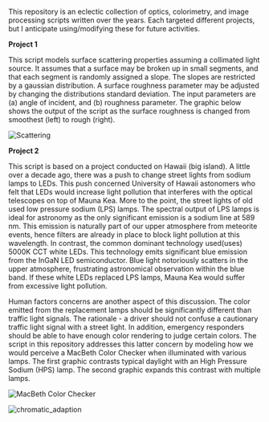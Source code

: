 This repository is an eclectic collection of optics, colorimetry, and image processing scripts written over the years.  Each targeted different projects, but I anticipate using/modifying these for future activities.

**Project 1**

This script models surface scattering properties assuming a collimated light source.  It assumes that a surface may be broken up in small segments, and that each segment is randomly assigned a slope.  The slopes are restricted by a gaussian distribution.  A surface roughness parameter may be adjusted by changing the distributions standard deviation.  The input parameters are (a) angle of incident, and (b) roughness parameter.  The graphic below shows the output of the script as the surface roughness is changed from smoothest (left) to rough (right).

![Scattering](https://github.com/timrobinson/Optics-Sandbox/assets/15863043/f9ba2309-8f5c-473b-b0d9-52961320f137)

**Project 2**

This script is based on a project conducted on Hawaii (big island).  A little over a decade ago, there was a push to change street lights from sodium lamps to LEDs.  This push concerned University of Hawaii astonomers who felt that LEDs would increase light pollution that interferes with the optical telescopes on top of Mauna Kea.  More to the point, the street lights of old used low pressure sodium (LPS) lamps.  The spectral output of LPS lamps is ideal for astronomy as the only significant emission is a sodium line at 589 nm.  This emission is naturally part of our upper atmosphere from meteorite events, hence filters are already in place to block light pollution at this wavelength.  In contrast, the common dominant technology used(uses) 5000K CCT white LEDs.  This technology emits significant blue emission from the InGaN LED semiconductor.  Blue light notoriously scatters in the upper atmosphere, frustrating astronomical observation within the blue band.  If these white LEDs replaced LPS lamps, Mauna Kea would suffer from excessive light pollution.

Human factors concerns are another aspect of this discussion.  The color emitted from the replacement lamps should be significantly different than traffic light signals.  The rationale - a driver should not confuse a cautionary traffic light signal with a street light.  In addition, emergency responders should be able to have enough color rendering to judge certain colors.  The script in this repository addresses this latter concern by modeling how we would perceive a MacBeth Color Checker when illuminated with various lamps.  The first graphic contrasts typical daylight with an High Pressure Sodium (HPS) lamp.  The second graphic expands this contrast with multiple lamps.  


![MacBeth Color Checker](https://github.com/timrobinson/Optics-Sandbox/assets/15863043/5a394d86-5416-49cd-8851-524b6a848592)


![chromatic_adaption](https://github.com/timrobinson/Optics-Sandbox/assets/15863043/31f4c7f9-8797-49d5-8165-3bee1e7b652c)


